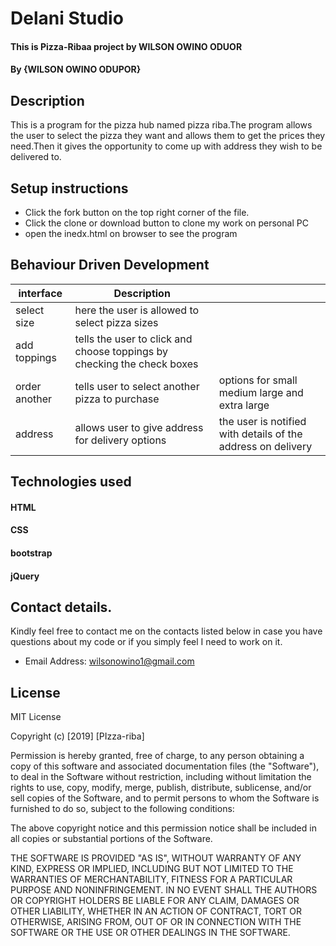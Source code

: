 # Delani Studio
#### This is Pizza-Ribaa project by WILSON OWINO ODUOR
#### By {WILSON OWINO ODUPOR}

## Description
This is a program for the pizza hub named pizza riba.The program allows the user to select the pizza they want and allows them to get the prices they need.Then it gives the opportunity to come up with address they wish to be delivered to.
## Setup instructions
  * Click the fork button on the top right corner of the file.
  * Click the clone or download button to clone my work on personal PC
  * open the inedx.html on browser to see the program

## Behaviour Driven Development
  | interface    | Description |  |
  | --------- | ----------- | ------ |
  | select size | here the user is allowed to select pizza sizes |
  | add toppings | tells the user to click and choose toppings by checking the check boxes |  |
  | order another | tells user to select another pizza to purchase | options for small medium large and extra large |
  | address | allows user to give address for delivery options | the user is notified with details of the address on delivery |


## Technologies used
#### HTML
#### CSS  
#### bootstrap
#### jQuery
## Contact details.
Kindly feel free to contact me on the contacts listed below in case you have questions about my code or if you simply feel I need to work on it.
* Email Address: wilsonowino1@gmail.com
## License
MIT License

Copyright (c) [2019] [PIzza-riba]

Permission is hereby granted, free of charge, to any person obtaining a copy
of this software and associated documentation files (the "Software"), to deal
in the Software without restriction, including without limitation the rights
to use, copy, modify, merge, publish, distribute, sublicense, and/or sell
copies of the Software, and to permit persons to whom the Software is
furnished to do so, subject to the following conditions:

The above copyright notice and this permission notice shall be included in all
copies or substantial portions of the Software.

THE SOFTWARE IS PROVIDED "AS IS", WITHOUT WARRANTY OF ANY KIND, EXPRESS OR
IMPLIED, INCLUDING BUT NOT LIMITED TO THE WARRANTIES OF MERCHANTABILITY,
FITNESS FOR A PARTICULAR PURPOSE AND NONINFRINGEMENT. IN NO EVENT SHALL THE
AUTHORS OR COPYRIGHT HOLDERS BE LIABLE FOR ANY CLAIM, DAMAGES OR OTHER
LIABILITY, WHETHER IN AN ACTION OF CONTRACT, TORT OR OTHERWISE, ARISING FROM,
OUT OF OR IN CONNECTION WITH THE SOFTWARE OR THE USE OR OTHER DEALINGS IN THE
SOFTWARE.
